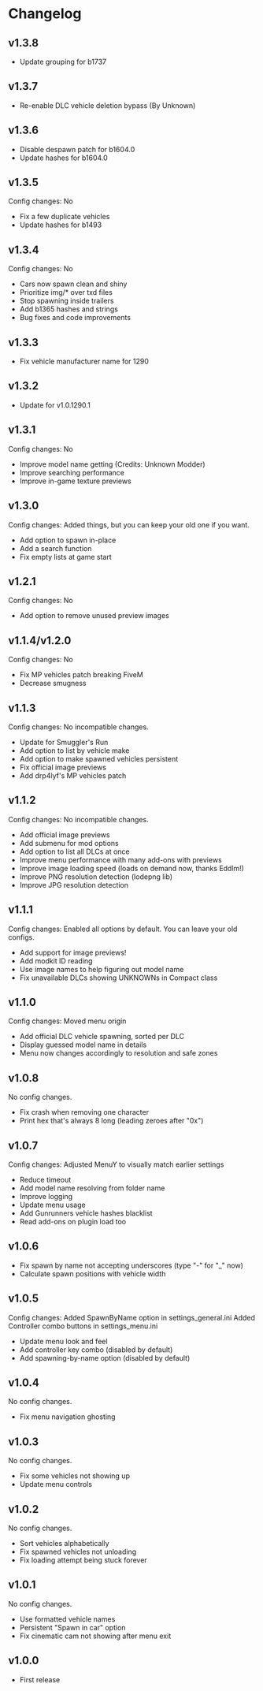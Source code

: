 # Changelog

## v1.3.8
* Update grouping for b1737

## v1.3.7
* Re-enable DLC vehicle deletion bypass (By Unknown)

## v1.3.6
* Disable despawn patch for b1604.0
* Update hashes for b1604.0 

## v1.3.5
Config changes: No

* Fix a few duplicate vehicles
* Update hashes for b1493

## v1.3.4
Config changes: No

* Cars now spawn clean and shiny
* Prioritize img/* over txd files
* Stop spawning inside trailers
* Add b1365 hashes and strings
* Bug fixes and code improvements

## v1.3.3
* Fix vehicle manufacturer name for 1290 

## v1.3.2
* Update for v1.0.1290.1 

## v1.3.1
Config changes: No

* Improve model name getting (Credits: Unknown Modder)
* Improve searching performance
* Improve in-game texture previews

## v1.3.0
Config changes: Added things, but you can keep your old one if you want.

* Add option to spawn in-place
* Add a search function
* Fix empty lists at game start

## v1.2.1
Config changes: No

* Add option to remove unused preview images

## v1.1.4/v1.2.0
Config changes: No

* Fix MP vehicles patch breaking FiveM
* Decrease smugness

## v1.1.3
Config changes: No incompatible changes.

* Update for Smuggler's Run
* Add option to list by vehicle make
* Add option to make spawned vehicles persistent
* Fix official image previews
* Add drp4lyf's MP vehicles patch

## v1.1.2
Config changes: No incompatible changes.

* Add official image previews
* Add submenu for mod options
* Add option to list all DLCs at once
* Improve menu performance with many add-ons with previews
* Improve image loading speed (loads on demand now, thanks Eddlm!)
* Improve PNG resolution detection (lodepng lib)
* Improve JPG resolution detection

## v1.1.1
Config changes: Enabled all options by default. You can leave your old configs.

* Add support for image previews!
* Add modkit ID reading
* Use image names to help figuring out model name
* Fix unavailable DLCs showing UNKNOWNs in Compact class

## v1.1.0
Config changes: Moved menu origin

* Add official DLC vehicle spawning, sorted per DLC
* Display guessed model name in details
* Menu now changes accordingly to resolution and safe zones


## v1.0.8
No config changes.  

* Fix crash when removing one character
* Print hex that's always 8 long (leading zeroes after "0x")

## v1.0.7
Config changes: Adjusted MenuY to visually match earlier settings

* Reduce timeout
* Add model name resolving from folder name
* Improve logging
* Update menu usage
* Add Gunrunners vehicle hashes blacklist
* Read add-ons on plugin load too 

## v1.0.6
* Fix spawn by name not accepting underscores (type "-" for "_" now)
* Calculate spawn positions with vehicle width 

## v1.0.5
Config changes:
Added SpawnByName option in settings_general.ini
Added Controller combo buttons in settings_menu.ini

* Update menu look and feel
* Add controller key combo (disabled by default)
* Add spawning-by-name option (disabled by default) 

## v1.0.4
No config changes.

* Fix menu navigation ghosting

## v1.0.3
No config changes.

* Fix some vehicles not showing up
* Update menu controls

## v1.0.2
No config changes.

* Sort vehicles alphabetically
* Fix spawned vehicles not unloading
* Fix loading attempt being stuck forever

## v1.0.1
No config changes.

* Use formatted vehicle names
* Persistent "Spawn in car" option
* Fix cinematic cam not showing after menu exit

## v1.0.0
* First release


